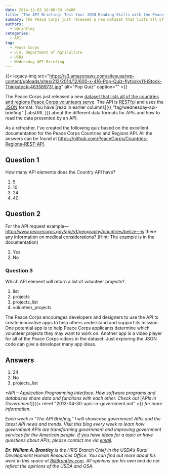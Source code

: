 ```yaml
---
date: 2014-12-03 10:00:50 -0400
title: 'The API Briefing: Test Your JSON Reading Skills with the Peace Corps Countries and Regions API'
summary: The Peace Corps just released a new dataset that lists all of the countries and regions Peace Corps volunteers serve. The API is RESTful and uses the JSON format. You have read in earlier columns about the different data formats for APIs and how to read the data presented by an API. As a refresher,
authors:
  - bbrantley
categories:
  - API
tag:
  - Peace Corps
  - U.S. Department of Agriculture
  - USDA
  - Wednesday API Briefing
---
```


{{< legacy-img src="https://s3.amazonaws.com/sitesusa/wp-content/uploads/sites/212/2014/12/600-x-416-Pop-Quiz-flytosky11-iStock-Thinkstock-463589731.jpg" alt="Pop Quiz" caption="" >}} 

The Peace Corps just released a new <a href="https://github.com/PeaceCorps/Countries-Regions-REST-API" target="_blank">dataset that lists all of the countries and regions Peace Corps volunteers serve</a>. The API is <a href="http://en.wikipedia.org/wiki/Representational_state_transfer" target="_blank">RESTful</a> and uses the <a href="http://en.wikipedia.org/wiki/JSON" target="_blank">JSON</a> format. You have [read in earlier columns]({{ "tag/wednesday-api-briefing" | absURL }}) about the different data formats for APIs and how to read the data presented by an API.

As a refresher, I’ve created the following quiz based on the excellent documentation for the Peace Corps Countries and Regions API. All the answers can be found at <a href="https://github.com/PeaceCorps/Countries-Regions-REST-API" target="_blank">https://github.com/PeaceCorps/Countries-Regions-REST-API</a>.

## Question 1

How many API elements does the Country API have?

  1. 5
  2. 10
  3. 24
  4. 40

## Question 2

For the API request example—http://www.peacecorps.gov/api/v1/geography/countries/belize—is there any information on medical considerations? (Hint: The example is in the documentation)

  1. Yes
  2. No

### Question 3

Which API element will return a list of volunteer projects?

  1. list
  2. projects
  3. projects_list
  4. volunteer_projects

The Peace Corps encourages developers and designers to use the API to create innovative apps to help others understand and support its mission. One potential app is to help Peace Corps applicants determine which volunteer projects they may want to work on. Another app is a video player for all of the Peace Corps videos in the dataset. Just exploring the JSON code can give a developer many app ideas.

 

## **Answers**

  1. 24
  2. No
  3. projects_list

_*API – Application Programming Interface. How software programs and databases share data and functions with each other. Check out_ [_APIs in Government_]({{< relref "2013-04-30-apis-in-government.md" >}} _for more information._

_Each week in “The API Briefing,” I will showcase government APIs and the latest API news and trends. Visit this blog every week to learn how government APIs are transforming government and improving government services for the American people. If you have ideas for a topic or have questions about APIs, please contact me via_ [_email_](mailto:Bill.Brantley@wdc.usda.gov)_._

_**Dr. William A. Brantley** is the HRIS Branch Chief in the USDA’s Rural Development Human Resources Office. You can find out more about his work in this space at_ [_BillBrantley.com_](http://billbrantley.com/)_. All opinions are his own and do not reflect the opinions of the USDA and GSA._

<div class="copyIcon copy0">
</div>

<div class="pasteIcon paste0">
</div>

<div class="notifyIcon">
</div>